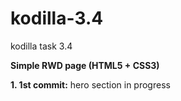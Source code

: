 # kodilla-3.4
kodilla task 3.4

<b>Simple RWD page (HTML5 + CSS3)</b>

<b>1. 1st commit:</b> hero section in progress
